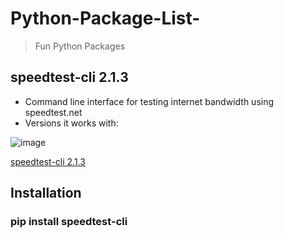 # Python-Package-List-
> Fun Python Packages 

## speedtest-cli 2.1.3
- Command line interface for testing internet bandwidth using speedtest.net
- Versions it works with: 



![image](https://user-images.githubusercontent.com/49727120/133422956-544a7949-9848-4f4a-acda-9e08190e3ead.png)


[speedtest-cli 2.1.3](https://pypi.org/project/speedtest-cli/)

## Installation 
### pip install speedtest-cli

